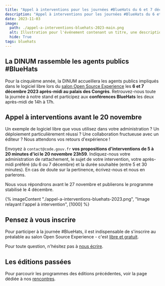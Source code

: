 ```yaml
---
title: "Appel à interventions pour les journées #BlueHats du 6 et 7 décembre 2023 au salon Open Source Experience"
description: "Appel à interventions pour les journées #BlueHats du 6 et 7 décembre 2023 au salon Open Source Experience"
date: 2023-11-03
image:
  path: ./appel-a-interventions-bluehats-2023-main.png
  alt: Illustration pour l'événement contenant un titre, une description, la date, le lieu, et l'adresse de la page #BlueHats du site.
  hide: True
tags: bluehats
---
```


## La DINUM rassemble les agents publics #BlueHats

Pour la cinquième année, la DINUM accueillera les agents publics impliqués dans le logiciel libre lors du [salon Open Source Experience](https://www.opensource-experience.com/programme/les-evenements-dans-levenement/) les **6 et 7 décembre 2023 après-midi au palais des Congrès**.  Retrouvez-nous toute la journée à notre stand et participez aux **conférences BlueHats** les deux après-midi de 14h à 17h.

## Appel à interventions avant le 20 novembre

Un exemple de logiciel libre que vous utilisez dans votre administration ?  Un déploiement particulièrement réussi ?  Une collaboration fructueuse avec un éditeur ?  Nous attendons vos retours d'expérience !

Envoyez à `contact@code.gouv.fr` **vos propositions d'interventions de 5 à 20 minutes d'ici le 20 novembre 23h59**. Indiquez-nous votre administration de rattachement, le sujet de votre intervention, votre après-midi préféré (du 6 ou 7 décembre) et la durée souhaitée (entre 5 et 30 minutes).  En cas de doute sur la pertinence, écrivez-nous et nous en parlerons.

Nous vous répondrons avant le 27 novembre et publierons le programme stabilisé le 4 décembre.

{% imageContent "./appel-a-interventions-bluehats-2023.png", "Image relayant l'appel à intervention", [1000] %}

## Pensez à vous inscrire

Pour participer à la journée #BlueHats, il est indispensable de s'inscrire au préalable au salon Open Source Experience - c'est [libre et gratuit](https://www.opensource-experience.com/creer-mon-badge/).

Pour toute question, n'hésitez pas à [nous écrire](mailto:contact@code.gouv.fr).

## Les éditions passées

Pour parcourir les programmes des éditions précédentes, voir la page dédiée à nos [rencontres](/rencontres/).
